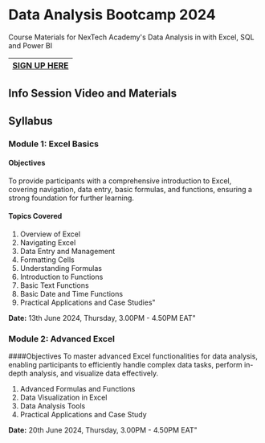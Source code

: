 # Data Analysis Bootcamp 2024
Course Materials for NexTech Academy's Data  Analysis in with Excel, SQL and Power BI



| [**SIGN UP HERE**](https://forms.gle/eZDj4UpESg8sCnEF8) |
|----------------------------------------------------------|

## Info Session Video and Materials


## Syllabus

### Module 1: Excel Basics	

 #### Objectives 
To provide participants with a
 comprehensive introduction to Excel, 
covering navigation, data entry, 
basic formulas, and functions, 
ensuring a strong foundation for further learning.

#### Topics Covered
1. Overview of Excel
2. Navigating Excel
3. Data Entry and Management
4. Formatting Cells
5. Understanding Formulas
6. Introduction to Functions
7. Basic Text Functions
8. Basic Date and Time Functions
9. Practical Applications and Case Studies"	


**Date:** 13th June 2024, Thursday, 
3.00PM - 4.50PM EAT"

### Module 2: Advanced Excel 

####Objectives
To master advanced Excel functionalities
 for data analysis, enabling participants to
 efficiently handle complex data tasks,
 perform in-depth analysis, 
and visualize data effectively.	

1. Advanced Formulas and Functions
2. Data Visualization in Excel
3. Data Analysis Tools
4. Practical Applications and Case Study



**Date:** 20th June 2024, Thursday, 
 3.00PM - 4.50PM EAT"


